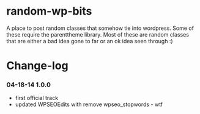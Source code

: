 random-wp-bits
==============

A place to post random classes that somehow tie into wordpress. Some of these require the parenttheme library. Most of these are random classes that are either a bad idea gone to far or an ok idea seen through :)

Change-log
==============

### 04-18-14 1.0.0
- first official track
- updated WPSEOEdits with remove wpseo_stopwords - wtf